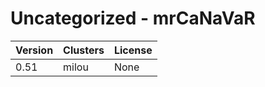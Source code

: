 # Uncategorized - mrCaNaVaR







| Version | Clusters | License |
| ------- | -------- | ------- |
| 0.51 | milou | None |
